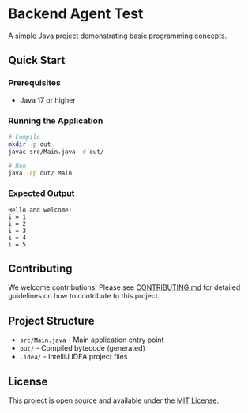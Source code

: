 # Backend Agent Test

A simple Java project demonstrating basic programming concepts.

## Quick Start

### Prerequisites
- Java 17 or higher

### Running the Application

```bash
# Compile
mkdir -p out
javac src/Main.java -d out/

# Run
java -cp out/ Main
```

### Expected Output
```
Hello and welcome!
i = 1
i = 2
i = 3
i = 4
i = 5
```

## Contributing

We welcome contributions! Please see [CONTRIBUTING.md](CONTRIBUTING.md) for detailed guidelines on how to contribute to this project.

## Project Structure

- `src/Main.java` - Main application entry point
- `out/` - Compiled bytecode (generated)
- `.idea/` - IntelliJ IDEA project files

## License

This project is open source and available under the [MIT License](LICENSE).
